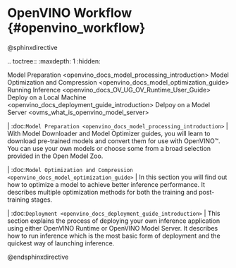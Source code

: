 # OpenVINO Workflow {#openvino_workflow}


@sphinxdirective

.. toctree::
   :maxdepth: 1
   :hidden:

   Model Preparation <openvino_docs_model_processing_introduction>
   Model Optimization and Compression <openvino_docs_model_optimization_guide>
   Running Inference <openvino_docs_OV_UG_OV_Runtime_User_Guide>
   Deploy on a Local Machine  <openvino_docs_deployment_guide_introduction>
   Delpoy on a Model Server <ovms_what_is_openvino_model_server>
   

| :doc:`Model Preparation <openvino_docs_model_processing_introduction>`
| With Model Downloader and Model Optimizer guides, you will learn to download pre-trained models and convert them for use with OpenVINO™. You can use your own models or choose some from a broad selection provided in the Open Model Zoo.

| :doc:`Model Optimization and Compression <openvino_docs_model_optimization_guide>`
| In this section you will find out how to optimize a model to achieve better inference performance. It describes multiple optimization methods for both the training and post-training stages. 

| :doc:`Deployment <openvino_docs_deployment_guide_introduction>`
| This section explains the process of deploying your own inference application using either OpenVINO Runtime or OpenVINO Model Server. It describes how to run inference which is the most basic form of deployment and the quickest way of launching inference.

@endsphinxdirective